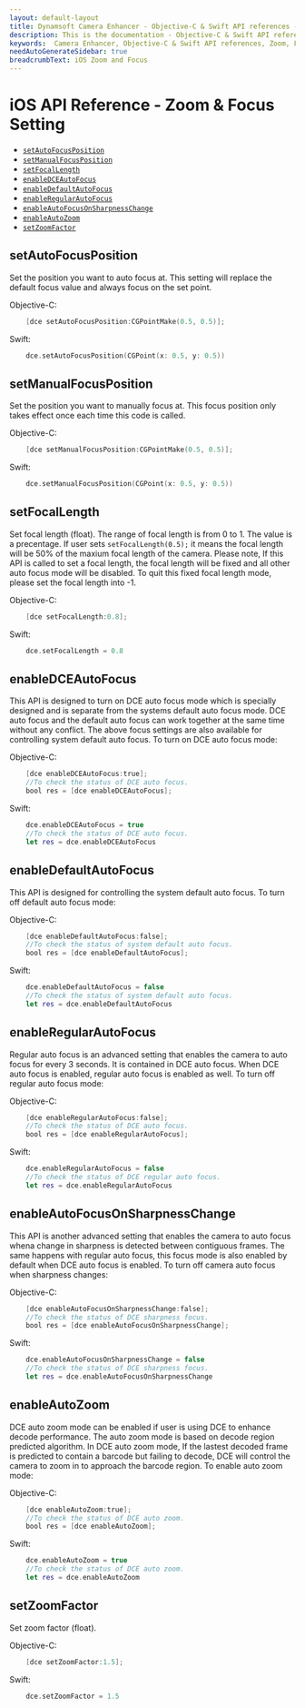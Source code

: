 ```yaml
---
layout: default-layout
title: Dynamsoft Camera Enhancer - Objective-C & Swift API references - Zoom & Focus Setting
description: This is the documentation - Objective-C & Swift API references - Zoom & Focus Setting page of Dynamsoft Camera Enhancer.
keywords:  Camera Enhancer, Objective-C & Swift API references, Zoom, Focus
needAutoGenerateSidebar: true
breadcrumbText: iOS Zoom and Focus
---
```


# iOS API Reference - Zoom & Focus Setting

- [`setAutoFocusPosition`](#setautofocusposition)
- [`setManualFocusPosition`](#setmanualfocusposition)
- [`setFocalLength`](#setfocallength)
- [`enableDCEAutoFocus`](#enabledceautofocus)
- [`enableDefaultAutoFocus`](#enabledefaultautofocus)
- [`enableRegularAutoFocus`](#enableregularautofocus)
- [`enableAutoFocusOnSharpnessChange`](#enableautofocusonsharpnesschange)
- [`enableAutoZoom`](#enableautozoom)
- [`setZoomFactor`](#setzoomfactor)

## setAutoFocusPosition
    
Set the position you want to auto focus at. This setting will replace the default focus value and always focus on the set point. 

Objective-C:
```objectivec
    [dce setAutoFocusPosition:CGPointMake(0.5, 0.5)];
```
Swift:
```Swift
    dce.setAutoFocusPosition(CGPoint(x: 0.5, y: 0.5))
```

## setManualFocusPosition

Set the position you want to manually focus at. This focus position only takes effect once each time this code is called.

Objective-C:
```objectivec
    [dce setManualFocusPosition:CGPointMake(0.5, 0.5)];
```

Swift:
```Swift
    dce.setManualFocusPosition(CGPoint(x: 0.5, y: 0.5))
```

## setFocalLength

Set focal length (float). The range of focal length is from 0 to 1. The value is a precentage. If user sets `setFocalLength(0.5);` it means the focal length will be 50% of the maxium focal length of the camera. Please note, If this API is called to set a focal length, the focal length will be fixed and all other auto focus mode will be disabled. To quit this fixed focal length mode, please set the focal length into -1.

Objective-C:
```objectivec
    [dce setFocalLength:0.8];
```

Swift:
```Swift
    dce.setFocalLength = 0.8
```

## enableDCEAutoFocus

This API is designed to turn on DCE auto focus mode which is specially designed and is separate from the systems default auto focus mode. DCE auto focus and the default auto focus can work together at the same time without any conflict. The above focus settings are also available for controlling system default auto focus. To turn on DCE auto focus mode:

Objective-C:
```objectivec
    [dce enableDCEAutoFocus:true];
    //To check the status of DCE auto focus.
    bool res = [dce enableDCEAutoFocus];
```

Swift:
```Swift
    dce.enableDCEAutoFocus = true
    //To check the status of DCE auto focus.
    let res = dce.enableDCEAutoFocus
```

## enableDefaultAutoFocus

This API is designed for controlling the system default auto focus. To turn off default auto focus mode:

Objective-C:
```objectivec
    [dce enableDefaultAutoFocus:false];
    //To check the status of system default auto focus.
    bool res = [dce enableDefaultAutoFocus];
```

Swift:
```Swift
    dce.enableDefaultAutoFocus = false
    //To check the status of system default auto focus.
    let res = dce.enableDefaultAutoFocus
```

## enableRegularAutoFocus

Regular auto focus is an advanced setting that enables the camera to auto focus for every 3 seconds. It is contained in DCE auto focus. When DCE auto focus is enabled, regular auto focus is enabled as well. To turn off regular auto focus mode:

Objective-C:
```objectivec
    [dce enableRegularAutoFocus:false];
    //To check the status of DCE auto focus.
    bool res = [dce enableRegularAutoFocus];
```

Swift:
```Swift
    dce.enableRegularAutoFocus = false
    //To check the status of DCE regular auto focus.
    let res = dce.enableRegularAutoFocus
```

## enableAutoFocusOnSharpnessChange

This API is another advanced setting that enables the camera to auto focus whena change in sharpness is detected between contiguous frames. The same happens with regular auto focus, this focus mode is also enabled by default when DCE auto focus is enabled. To turn off camera auto focus when sharpness changes:

Objective-C:
```objectivec
    [dce enableAutoFocusOnSharpnessChange:false];
    //To check the status of DCE sharpness focus.
    bool res = [dce enableAutoFocusOnSharpnessChange];
```

Swift:
```Swift
    dce.enableAutoFocusOnSharpnessChange = false
    //To check the status of DCE sharpness focus.
    let res = dce.enableAutoFocusOnSharpnessChange
```

## enableAutoZoom

DCE auto zoom mode can be enabled if user is using DCE to enhance decode performance. The auto zoom mode is based on decode region predicted algorithm. In DCE auto zoom mode, If the lastest decoded frame is predicted to contain a barcode but failing to decode, DCE will control the camera to zoom in to approach the barcode region. To enable auto zoom mode:

Objective-C:
```objectivec
    [dce enableAutoZoom:true];
    //To check the status of DCE auto zoom.
    bool res = [dce enableAutoZoom];
```

Swift:
```Swift
    dce.enableAutoZoom = true
    //To check the status of DCE auto zoom.
    let res = dce.enableAutoZoom
```

## setZoomFactor

Set zoom factor (float).

Objective-C:
```objectivec
    [dce setZoomFactor:1.5];
```

Swift:
```Swift
    dce.setZoomFactor = 1.5
```
